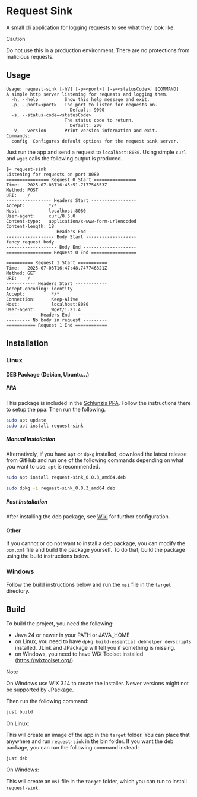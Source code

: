 # Request Sink

A small cli application for logging requests to see what they look like.

> [!CAUTION]
> Do not use this in a production environment. There are no protections from malicious requests.

## Usage

```
Usage: request-sink [-hV] [-p=<port>] [-s=<statusCode>] [COMMAND]
A simple http server listening for requests and logging them.
  -h, --help          Show this help message and exit.
  -p, --port=<port>   The port to listen for requests on.
                        Default: 9090
  -s, --status-code=<statusCode>
                      The status code to return.
                        Default: 200
  -V, --version       Print version information and exit.
Commands:
  config  Configures default options for the request sink server.
```

Just run the app and send a request to `localhost:8080`.
Using simple `curl` and `wget` calls the following output is produced.

```
$» request-sink        
Listening for requests on port 8080
================ Request 0 Start ================
Time:   2025-07-03T16:45:51.717754553Z
Method: POST
URI:    /
----------------- Headers Start -----------------
Accept:         */*
Host:           localhost:8080
User-agent:     curl/8.5.0
Content-type:   application/x-www-form-urlencoded
Content-length: 18
------------------ Headers End ------------------
------------------ Body Start -------------------
fancy request body
------------------- Body End --------------------
================= Request 0 End =================

========== Request 1 Start ===========
Time:   2025-07-03T16:47:48.747746321Z
Method: GET
URI:    /
----------- Headers Start ------------
Accept-encoding: identity
Accept:          */*
Connection:      Keep-Alive
Host:            localhost:8080
User-agent:      Wget/1.21.4
------------ Headers End -------------
--------- No body in request ---------
=========== Request 1 End ============
```

## Installation

### Linux

#### DEB Package (Debian, Ubuntu...)

##### PPA

This package is included in the [Schlunzis PPA](https://github.com/schlunzis/ppa).
Follow the instructions there to setup the ppa. Then run the following.

```bash
sudo apt update
sudo apt install request-sink
```

##### Manual Installation

Alternatively, if you have `apt` or `dpkg` installed, download the latest release from GitHub and run one of the
following commands depending on what you want to use. `apt` is recommended.

```bash
sudo apt install request-sink_0.0.3_amd64.deb
```

```bash
sudo dpkg -i request-sink_0.0.3_amd64.deb
```

##### Post Installation

After installing the deb package, see [Wiki](https://github.com/Til7701/request-sink/wiki/Post-Installation) for further configuration.

#### Other

If you cannot or do not want to install a deb package, you can modify the `pom.xml` file and build the package yourself.
To do that, build the package using the build instructions below.

### Windows

Follow the build instructions below and run the `msi` file in the `target` directory.

## Build

To build the project, you need the following:

- Java 24 or newer in your PATH or JAVA_HOME
- on Linux, you need to have `dpkg build-essential debhelper devscripts` installed. JLink and JPackage will tell you if something is
  missing.
- on Windows, you need to have WiX Toolset installed (https://wixtoolset.org/)

> [!NOTE]
> On Windows use WiX 3.14 to create the installer. Newer versions might not be supported by JPackage.

Then run the following command:

```bash
just build
```

On Linux:

This will create an image of the app in the `target` folder. You can place that anywhere and run `request-sink` in the bin folder.
If you want the deb package, you can run the following command instead:

```bash
just deb
```

On Windows:

This will create an `msi` file in the `target` folder, which you can run to install `request-sink`.
